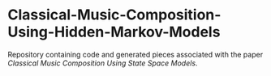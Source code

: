 # Classical-Music-Composition-Using-Hidden-Markov-Models
Repository containing code and generated pieces associated with the paper *Classical Music Composition Using State Space Models*.
